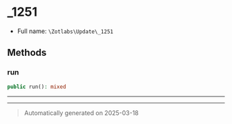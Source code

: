 
# _1251





* Full name: `\Zotlabs\Update\_1251`




## Methods


### run



```php
public run(): mixed
```












***


***
> Automatically generated on 2025-03-18
